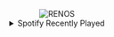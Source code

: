 <div align="center">
<picture>
    <source media="(prefers-color-scheme: dark)" srcset="https://i.ibb.co/NBb2mcT/output-gif.gif">
    <source media="(prefers-color-scheme: light)" srcset="https://i.ibb.co/NBb2mcT/output-gif.gif">
    <img alt="RENOS" src="https://i.ibb.co/NBb2mcT/output-gif.gif">
</picture>
<details>
<summary>Spotify Recently Played</summary>
<img src="https://spotify-recently-played-readme.vercel.app/api?user=31d6d6zerc5ct6kck32na2ozsqf4&unique=1&width=400" alt="Spotify" />
</details>
</div>

<!-- Image deletion URL: https://ibb.co/b9D52cb/0668f83b7d5c5dd335e3a444a232daea -->
